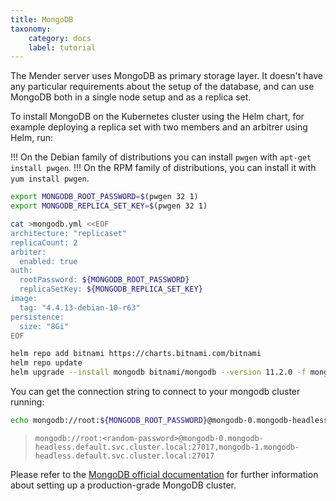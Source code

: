 ```yaml
---
title: MongoDB
taxonomy:
    category: docs
    label: tutorial
---
```


The Mender server uses MongoDB as primary storage layer. It doesn't have any particular
requirements about the setup of the database, and can use MongoDB both in a single node
setup and as a replica set.

To install MongoDB on the Kubernetes cluster using the Helm chart, for example deploying
a replica set with two members and an arbitrer using Helm, run:

!!! On the Debian family of distributions you can install `pwgen` with `apt-get install pwgen`.
!!! On the RPM family of distributions, you can install it with `yum install pwgen`.

<!--AUTOVERSION: "tag: \"%"/ignore "--version %"/ignore -->
```bash
export MONGODB_ROOT_PASSWORD=$(pwgen 32 1)
export MONGODB_REPLICA_SET_KEY=$(pwgen 32 1)

cat >mongodb.yml <<EOF
architecture: "replicaset"
replicaCount: 2
arbiter:
  enabled: true
auth:
  rootPassword: ${MONGODB_ROOT_PASSWORD}
  replicaSetKey: ${MONGODB_REPLICA_SET_KEY}
image:
  tag: "4.4.13-debian-10-r63"
persistence:
  size: "8Gi"
EOF

helm repo add bitnami https://charts.bitnami.com/bitnami
helm repo update
helm upgrade --install mongodb bitnami/mongodb --version 11.2.0 -f mongodb.yml
```

You can get the connection string to connect to your mongodb cluster running:

```bash
echo mongodb://root:${MONGODB_ROOT_PASSWORD}@mongodb-0.mongodb-headless.default.svc.cluster.local:27017,mongodb-1.mongodb-headless.default.svc.cluster.local:27017
```

> ```
> mongodb://root:<random-password>@mongodb-0.mongodb-headless.default.svc.cluster.local:27017,mongodb-1.mongodb-headless.default.svc.cluster.local:27017
> ```

Please refer to the [MongoDB official documentation](https://docs.mongodb.com/) for
further information about setting up a production-grade MongoDB cluster.
